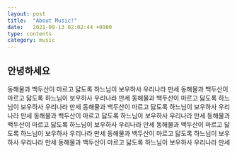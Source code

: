 ```yaml
---
layout: post
title:  "About Music!"
date:   2021-09-13 02:02:44 +0900
type: contents
category: music
---
```


## 안녕하세요
동해물과 백두산이 마르고 닳도록 하느님이 보우하사 우리나라 만세
동해물과 백두산이 마르고 닳도록 하느님이 보우하사 우리나라 만세
동해물과 백두산이 마르고 닳도록 하느님이 보우하사 우리나라 만세
동해물과 백두산이 마르고 닳도록 하느님이 보우하사 우리나라 만세
동해물과 백두산이 마르고 닳도록 하느님이 보우하사 우리나라 만세
동해물과 백두산이 마르고 닳도록 하느님이 보우하사 우리나라 만세
동해물과 백두산이 마르고 닳도록 하느님이 보우하사 우리나라 만세
동해물과 백두산이 마르고 닳도록 하느님이 보우하사 우리나라 만세
동해물과 백두산이 마르고 닳도록 하느님이 보우하사 우리나라 만세